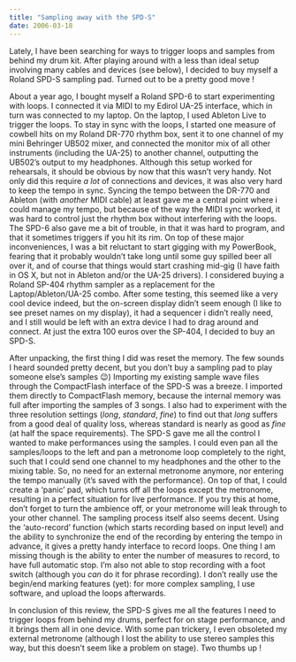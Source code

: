 ```yaml
---
title: "Sampling away with the SPD-S"
date: 2006-03-18
---
```

Lately, I have been searching for ways to trigger loops and samples from behind
my drum kit. After playing around with a less than ideal setup involving many
cables and devices (see below), I decided to buy myself a Roland SPD-S sampling
pad. Turned out to be a pretty good move !

About a year ago, I bought myself a Roland SPD-6 to start experimenting with
loops. I connected it via MIDI to my Edirol UA-25 interface, which in turn was
connected to my laptop. On the laptop, I used Ableton Live to trigger the
loops. To stay in sync with the loops, I started one measure of cowbell hits on
my Roland DR-770 rhythm box, sent it to one channel of my mini Behringer UB502
mixer, and connected the monitor mix of all other instruments (including the
UA-25) to another channel, outputting the UB502’s output to my headphones.
Although this setup worked for rehearsals, it should be obvious by now that
this wasn’t very handy. Not only did this require *a lot* of connections and
devices, it was also very hard to keep the tempo in sync. Syncing the tempo
between the DR-770 and Ableton (with *another* MIDI cable) at least gave me a
central point where i could manage my tempo, but because of the way the MIDI
sync worked, it was hard to control just the rhythm box without interfering
with the loops. The SPD-6 also gave me a bit of trouble, in that it was hard to
program, and that it sometimes triggers if you hit its rim. On top of these
major inconveniences, I was a bit reluctant to start gigging with my PowerBook,
fearing that it probably wouldn’t take long until some guy spilled beer all
over it, and of course that things would start crashing mid-gig (I have faith
in OS X, but not in Ableton and/or the UA-25 drivers). I considered buying a
Roland SP-404 rhythm sampler as a replacement for the Laptop/Ableton/UA-25
combo. After some testing, this seemed like a very cool device indeed, but the
on-screen display didn’t seem enough (I like to see preset names on my
display), it had a sequencer i didn’t really need, and I still would be left
with an extra device I had to drag around and connect. At just the extra 100
euros over the SP-404, I decided to buy an SPD-S.

After unpacking, the first thing I did was reset the memory. The few sounds I
heard sounded pretty decent, but you don’t buy a sampling pad to play someone
else’s samples 😉) Importing my existing sample wave files through the
CompactFlash interface of the SPD-S was a breeze. I imported them directly to
CompactFlash memory, because the internal memory was full after importing the
samples of 3 songs. I also had to experiment with the three resolution settings
(*long*, *standard*, *fine*) to find out that *long* suffers from a good deal of
quality loss, whereas standard is nearly as good as *fine* (at half the space
requirements). The SPD-S gave me all the control I wanted to make performances
using the samples. I could even pan all the samples/loops to the left and pan a
metronome loop completely to the right, such that I could send one channel to
my headphones and the other to the mixing table. So, no need for an external
metronome anymore, nor entering the tempo manually (it’s saved with the
performance). On top of that, I could create a ‘panic’ pad, which turns off all
the loops except the metronome, resulting in a perfect situation for live
performance. If you try this at home, don’t forget to turn the ambience off, or
your metronome will leak through to your other channel. The sampling process
itself also seems decent. Using the ‘auto-record’ function (which starts
recording based on input level) and the ability to synchronize the end of the
recording by entering the tempo in advance, it gives a pretty handy interface
to record loops. One thing I am missing though is the ability to enter the
number of measures to record, to have full automatic stop. I’m also not able to
stop recording with a foot switch (although you *can* do it for phrase
recording). I don’t really use the begin/end marking features (yet): for more
complex sampling, I use software, and upload the loops afterwards.

In conclusion of this review, the SPD-S gives me all the features I need to
trigger loops from behind my drums, perfect for on stage performance, and it
brings them all in one device. With some pan trickery, I even obsoleted my
external metronome (although I lost the ability to use stereo samples this way,
but this doesn’t seem like a problem on stage). Two thumbs up !
